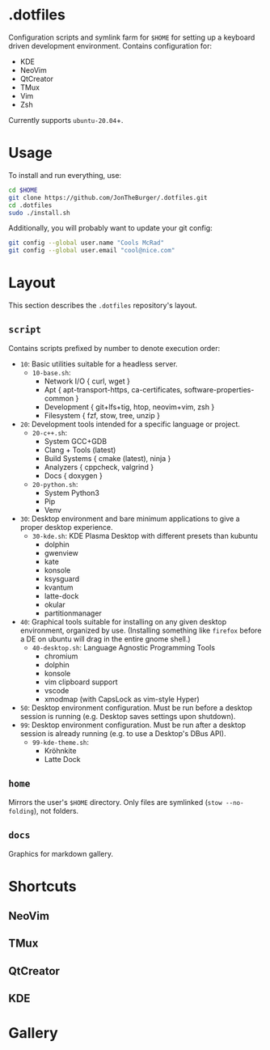 .dotfiles
=========
Configuration scripts and symlink farm for `$HOME` for setting up a keyboard
driven development environment. Contains configuration for:

- KDE
- NeoVim
- QtCreator
- TMux
- Vim
- Zsh

Currently supports `ubuntu-20.04`+.

Usage
=====
To install and run everything, use:

```bash
cd $HOME
git clone https://github.com/JonTheBurger/.dotfiles.git
cd .dotfiles
sudo ./install.sh
```

Additionally, you will probably want to update your git config:

```bash
git config --global user.name "Cools McRad"
git config --global user.email "cool@nice.com"
```

Layout
======
This section describes the `.dotfiles` repository's layout.

`script`
--------
Contains scripts prefixed by number to denote execution order:

- `10`: Basic utilities suitable for a headless server.
    - `10-base.sh`:
        - Network I/O { curl, wget }
        - Apt { apt-transport-https, ca-certificates, software-properties-common }
        - Development { git+lfs+tig, htop, neovim+vim, zsh }
        - Filesystem { fzf, stow, tree, unzip }
- `20`: Development tools intended for a specific language or project.
    - `20-c++.sh`:
        - System GCC+GDB
        - Clang + Tools (latest)
        - Build Systems { cmake (latest), ninja }
        - Analyzers { cppcheck, valgrind }
        - Docs { doxygen }
    - `20-python.sh`:
        - System Python3
        - Pip
        - Venv
- `30`: Desktop environment and bare minimum applications to give a proper
    desktop experience.
    - `30-kde.sh`: KDE Plasma Desktop with different presets than kubuntu
        - dolphin
        - gwenview
        - kate
        - konsole
        - ksysguard
        - kvantum
        - latte-dock
        - okular
        - partitionmanager
- `40`: Graphical tools suitable for installing on any given desktop
    environment, organized by use. (Installing something like `firefox` before
    a DE on ubuntu will drag in the entire gnome shell.)
    - `40-desktop.sh`: Language Agnostic Programming Tools
        - chromium
        - dolphin
        - konsole
        - vim clipboard support
        - vscode
        - xmodmap (with CapsLock as vim-style Hyper)
- `50`: Desktop environment configuration. Must be run before a desktop session
    is running (e.g. Desktop saves settings upon shutdown).
- `99`: Desktop environment configuration. Must be run after a desktop session
    is already running (e.g. to use a Desktop's DBus API).
    - `99-kde-theme.sh`: 
        - Kröhnkite
        - Latte Dock

`home`
------
Mirrors the user's `$HOME` directory. Only files are symlinked
(`stow --no-folding`), not folders.

`docs`
------
Graphics for markdown gallery.

Shortcuts
=========

NeoVim
------

TMux
----

QtCreator
---------

KDE
---

Gallery
=======
